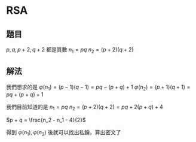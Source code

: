 # RSA

## 題目
$p, q, p+2, q+2$ 都是質數
$n_1 = pq$
$n_2 = (p+2)(q+2)$


## 解法
我們想求的是
$\varphi(n_1) = (p-1)(q-1) = pq - (p+q) + 1$
$\varphi(n_2) = (p+1)(q+1) = pq + (p+q) + 1$


我們目前知道的是
$n_1 = pq$
$n_2 = (p+2)(q+2) = pq + 2(p+q) + 4$

$p + q = \frac{n_2 - n_1 - 4}{2}$

得到 $\varphi(n_1), \varphi(n_2)$ 後就可以找出私鑰，算出密文了